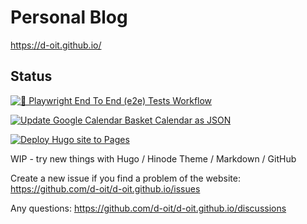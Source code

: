 # Personal Blog 

https://d-oit.github.io/

## Status

[![🧪 Playwright End To End (e2e) Tests Workflow](https://github.com/d-oit/d-oit.github.io/actions/workflows/playwright.yml/badge.svg)](https://github.com/d-oit/d-oit.github.io/actions/workflows/playwright.yml)

[![Update Google Calendar Basket Calendar as JSON](https://github.com/d-oit/d-oit.github.io/actions/workflows/update_free_basket_calendar.yml/badge.svg)](https://github.com/d-oit/d-oit.github.io/actions/workflows/update_free_basket_calendar.yml)

[![Deploy Hugo site to Pages](https://github.com/d-oit/d-oit.github.io/actions/workflows/hugo.yaml/badge.svg)](https://github.com/d-oit/d-oit.github.io/actions/workflows/hugo.yaml)


WIP - try new things with Hugo / Hinode Theme / Markdown / GitHub 



Create a new issue if you find a problem of the website: https://github.com/d-oit/d-oit.github.io/issues

Any questions: https://github.com/d-oit/d-oit.github.io/discussions



